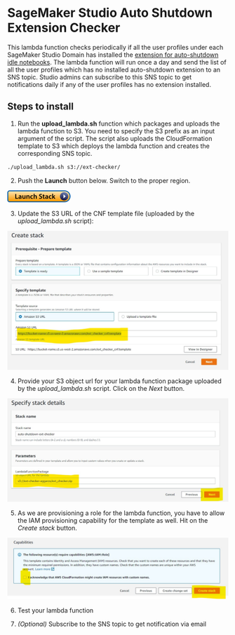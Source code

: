# SageMaker Studio Auto Shutdown Extension Checker

This lambda function checks periodically if all the user profiles under each SageMaker Studio Domain has installed the [extension for auto-shutdown idle notebooks](https://github.com/aws-samples/sagemaker-studio-auto-shutdown-extension/tree/main/sagemaker_studio_autoshutdown). The lambda function will run once a day and send the list of all the user profiles which has no installed auto-shutdown extension to an SNS topic. Studio admins can subscribe to this SNS topic to get notifications daily if any of the user profiles has no extension installed.

## Steps to install

1. Run the **upload_lambda.sh** function which packages and uploads the lambda function to S3. You need to specify the S3 prefix as an input argument of the script. The script also uploads the CloudFormation template to S3 which deploys the lambda function and creates the corresponding SNS topic.
```bash
./upload_lambda.sh s3://ext-checker/
```

2. Push the **Launch** button below. Switch to the proper region.

[![Launch in us-west-2](assets/launch-stack.png?raw=true)](https://console.aws.amazon.com/cloudformation/home?region=us-west-2#/stacks/new?stackName=auto-shutdown-ext-checker&templateURL=https://bucket-name.s3.us-west-2.amazonaws.com/ext_checker_cnf.template)

3. Update the S3 URL of the CNF template file (uploaded by the *upload_lambda.sh* script):

![Alt Step 1](assets/step1.jpg?raw=true "Step 1")

4. Provide your S3 object url for your lambda function package uploaded by the *upload_lambda.sh* script. Click on the *Next* button.

![Alt Step 2](assets/step2.jpg?raw=true "Step 2")

5. As we are provisioning a role for the lambda function, you have to allow the IAM provisioning capability for the template as well. Hit on the *Create stack* button.

![Alt Step 3](assets/step3.jpg?raw=true "Step 3")

6. Test your lambda function

7. *(Optional)* Subscribe to the SNS topic to get notification via email

